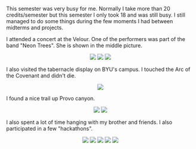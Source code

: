 This semester was very busy for me. Normally I take more than 20 credits/semester but this semester I only took 18 and was still busy. I still managed to do some things during the few moments I had between midterms
and projects.

I attended a concert at the Velour. One of the performers was part of the band "Neon Trees". She is shown
in the middle picture.

<center> <img src="require('assets/images/posts/fall_semester_2017/concert_velour_3.jpg')" style="max-width: 32%;" /> <img src="require('assets/images/posts/fall_semester_2017/concert_velour_5.jpg')" style="max-width: 24%;" /> <img src="require('assets/images/posts/fall_semester_2017/concert_velour_4.jpg')" style="max-width: 32%;" /> </center>

I also visited the tabernacle display on BYU's campus. I touched the Arc of the Covenant and didn't die.

<center> <img src="require('assets/images/posts/fall_semester_2017/tabernacle_arc_1.jpg')" style="max-width: 30%;" /> </center>

I found a nice trail up Provo canyon.

<center> <img src="require('assets/images/posts/fall_semester_2017/canyon_marshes_1.jpg')" style="max-width: 30%;" /> <img src="require('assets/images/posts/fall_semester_2017/canyon_marshes_2.jpg')" style="max-width: 40%;" /> </center>

I also spent a lot of time hanging with my brother and friends. I also participated in a few "hackathons".

<center> <img src="require('assets/images/posts/fall_semester_2017/bros_1.jpg')" style="max-width: 24%;" /> <img src="require('assets/images/posts/fall_semester_2017/driving_friends.png')" style="max-width: 32%;" /> <img src="require('assets/images/posts/fall_semester_2017/bros_2.jpg')" style="max-width: 24%;" /> <img src="require('assets/images/posts/fall_semester_2017/hackathon_3.jpg')" style="max-width: 24%;" /> <img src="require('assets/images/posts/fall_semester_2017/bros_3.jpg')" style="max-width: 24%;" /> </center>
